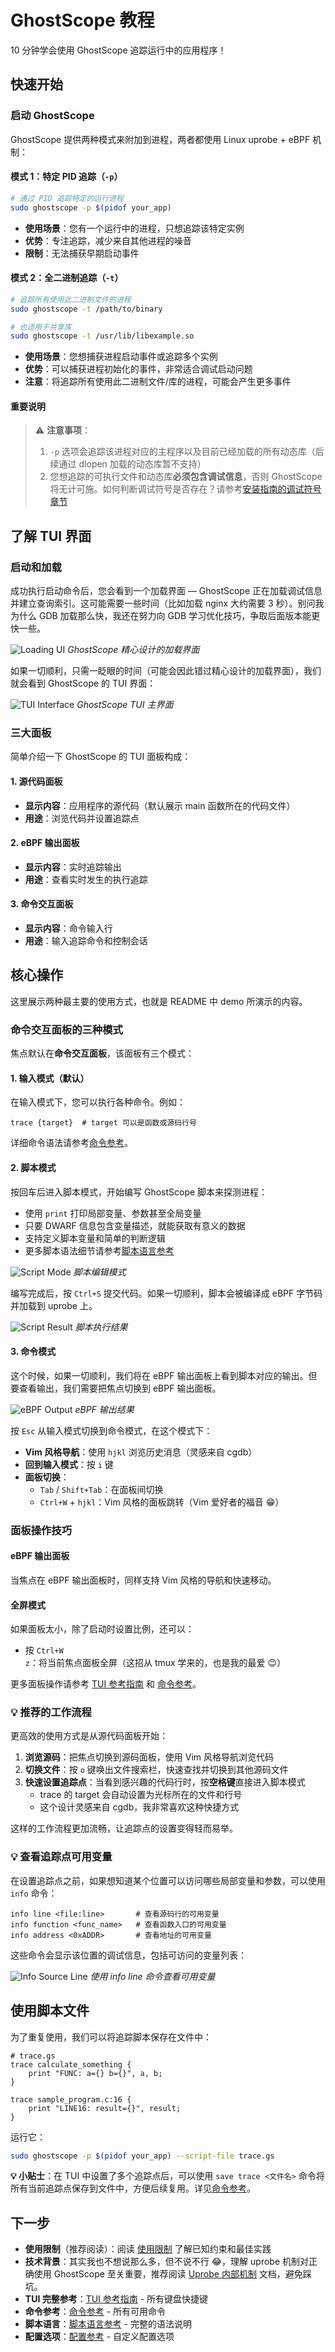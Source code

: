 # GhostScope 教程

10 分钟学会使用 GhostScope 追踪运行中的应用程序！

## 快速开始

### 启动 GhostScope

GhostScope 提供两种模式来附加到进程，两者都使用 Linux uprobe + eBPF 机制：

#### 模式 1：特定 PID 追踪（`-p`）
```bash
# 通过 PID 追踪特定的运行进程
sudo ghostscope -p $(pidof your_app)
```
- **使用场景**：您有一个运行中的进程，只想追踪该特定实例
- **优势**：专注追踪，减少来自其他进程的噪音
- **限制**：无法捕获早期启动事件

#### 模式 2：全二进制追踪（`-t`）
```bash
# 追踪所有使用此二进制文件的进程
sudo ghostscope -t /path/to/binary

# 也适用于共享库
sudo ghostscope -t /usr/lib/libexample.so
```
- **使用场景**：您想捕获进程启动事件或追踪多个实例
- **优势**：可以捕获进程初始化的事件，非常适合调试启动问题
- **注意**：将追踪所有使用此二进制文件/库的进程，可能会产生更多事件

#### 重要说明

> ⚠️ **注意事项**：
> 1. `-p` 选项会追踪该进程对应的主程序以及目前已经加载的所有动态库（后续通过 dlopen 加载的动态库暂不支持）
> 2. 您想追踪的可执行文件和动态库**必须包含调试信息**，否则 GhostScope 将无计可施。如何判断调试符号是否存在？请参考[安装指南的调试符号章节](install.md#3-调试符号必需)


## 了解 TUI 界面

### 启动和加载

成功执行启动命令后，您会看到一个加载界面 — GhostScope 正在加载调试信息并建立查询索引。这可能需要一些时间（比如加载 nginx 大约需要 3 秒）。别问我为什么 GDB 加载那么快，我还在努力向 GDB 学习优化技巧，争取后面版本能更快一些。

![Loading UI](../images/loading-ui.png)
*GhostScope 精心设计的加载界面*

如果一切顺利，只需一眨眼的时间（可能会因此错过精心设计的加载界面），我们就会看到 GhostScope 的 TUI 界面：

![TUI Interface](../images/tui.png)
*GhostScope TUI 主界面*

### 三大面板
简单介绍一下 GhostScope 的 TUI 面板构成：

#### 1. 源代码面板
- **显示内容**：应用程序的源代码（默认展示 main 函数所在的代码文件）
- **用途**：浏览代码并设置追踪点

#### 2. eBPF 输出面板
- **显示内容**：实时追踪输出
- **用途**：查看实时发生的执行追踪

#### 3. 命令交互面板
- **显示内容**：命令输入行
- **用途**：输入追踪命令和控制会话

## 核心操作

这里展示两种最主要的使用方式，也就是 README 中 demo 所演示的内容。

### 命令交互面板的三种模式

焦点默认在**命令交互面板**，该面板有三个模式：

#### 1. 输入模式（默认）
在输入模式下，您可以执行各种命令。例如：
```
trace {target}  # target 可以是函数或源码行号
```
详细命令语法请参考[命令参考](input-commands.md)。

#### 2. 脚本模式
按回车后进入脚本模式，开始编写 GhostScope 脚本来探测进程：

- 使用 `print` 打印局部变量、参数甚至全局变量
- 只要 DWARF 信息包含变量描述，就能获取有意义的数据
- 支持定义脚本变量和简单的判断逻辑
- 更多脚本语法细节请参考[脚本语言参考](scripting.md)

![Script Mode](../images/script-mode.png)
*脚本编辑模式*

编写完成后，按 `Ctrl+S` 提交代码。如果一切顺利，脚本会被编译成 eBPF 字节码并加载到 uprobe 上。

![Script Result](../images/script-result.png)
*脚本执行结果*

#### 3. 命令模式
这个时候，如果一切顺利，我们将在 eBPF 输出面板上看到脚本对应的输出。但要查看输出，我们需要把焦点切换到 eBPF 输出面板。

![eBPF Output](../images/ebpf-output.png)
*eBPF 输出结果*

按 `Esc` 从输入模式切换到命令模式，在这个模式下：

- **Vim 风格导航**：使用 `hjkl` 浏览历史消息（灵感来自 cgdb）
- **回到输入模式**：按 `i` 键
- **面板切换**：
  - `Tab` / `Shift+Tab`：在面板间切换
  - `Ctrl+W` + `hjkl`：Vim 风格的面板跳转（Vim 爱好者的福音 😁）

### 面板操作技巧

#### eBPF 输出面板
当焦点在 eBPF 输出面板时，同样支持 Vim 风格的导航和快速移动。

#### 全屏模式
如果面板太小，除了启动时设置比例，还可以：
- 按 `Ctrl+W z`：将当前焦点面板全屏（这招从 tmux 学来的，也是我的最爱 😉）

更多面板操作请参考 [TUI 参考指南](tui-reference.md) 和 [命令参考](input-commands.md)。

### 💡 推荐的工作流程

更高效的使用方式是从源代码面板开始：

1. **浏览源码**：把焦点切换到源码面板，使用 Vim 风格导航浏览代码
2. **切换文件**：按 `o` 键唤出文件搜索栏，快速查找并切换到其他源码文件
3. **快速设置追踪点**：当看到感兴趣的代码行时，按**空格键**直接进入脚本模式
   - trace 的 target 会自动设置为光标所在的文件和行号
   - 这个设计灵感来自 cgdb，我非常喜欢这种快捷方式

这样的工作流程更加流畅，让追踪点的设置变得轻而易举。

### 💡 查看追踪点可用变量

在设置追踪点之前，如果想知道某个位置可以访问哪些局部变量和参数，可以使用 `info` 命令：

```
info line <file:line>       # 查看源码行的可用变量
info function <func_name>   # 查看函数入口的可用变量
info address <0xADDR>       # 查看地址的可用变量
```

这些命令会显示该位置的调试信息，包括可访问的变量列表：

![Info Source Line](../images/info-line.png)
*使用 info line 命令查看可用变量*


## 使用脚本文件

为了重复使用，我们可以将追踪脚本保存在文件中：

```ghostscope
# trace.gs
trace calculate_something {
    print "FUNC: a={} b={}", a, b;
}

trace sample_program.c:16 {
    print "LINE16: result={}", result;
}
```

运行它：
```bash
sudo ghostscope -p $(pidof your_app) --script-file trace.gs
```

**💡 小贴士**：在 TUI 中设置了多个追踪点后，可以使用 `save trace <文件名>` 命令将所有当前追踪点保存到文件中，方便后续复用。详见[命令参考](input-commands.md)。


## 下一步

- **使用限制**（推荐阅读）：阅读 [使用限制](limitations.md) 了解已知约束和最佳实践
- **技术背景**：其实我也不想说那么多，但不说不行 😂，理解 uprobe 机制对正确使用 GhostScope 至关重要，推荐阅读 [Uprobe 内部机制](uprobe-internals.md) 文档，避免踩坑。
- **TUI 完整参考**：[TUI 参考指南](tui-reference.md) - 所有键盘快捷键
- **命令参考**：[命令参考](input-commands.md) - 所有可用命令
- **脚本语言**：[脚本语言参考](scripting.md) - 完整的语法说明
- **配置选项**：[配置参考](configuration.md) - 自定义配置选项
